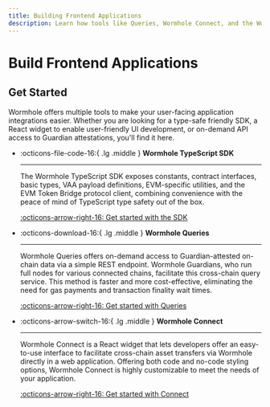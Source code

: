 ```yaml
---
title: Building Frontend Applications
description: Learn how tools like Queries, Wormhole Connect, and the Wormhole SDK come together to build frontend applications with seamless interoperability.
---
```


# Build Frontend Applications

## Get Started

Wormhole offers multiple tools to make your user-facing application integrations easier. Whether you are looking for a type-safe friendly SDK, a React widget to enable user-friendly UI development, or on-demand API access to Guardian attestations, you'll find it here.

<div class="grid cards" markdown>

-   :octicons-file-code-16:{ .lg .middle } **Wormhole TypeScript SDK**

    ---

    The Wormhole TypeScript SDK exposes constants, contract interfaces, basic types, VAA payload definitions, EVM-specific utilities, and the EVM Token Bridge protocol client, combining convenience with the peace of mind of TypeScript type safety out of the box.

    [:octicons-arrow-right-16: Get started with the SDK](/build/applications/wormhole-sdk/)

</div>

<div class="grid cards" markdown>

-   :octicons-download-16:{ .lg .middle } **Wormhole Queries**

    ---

    Wormhole Queries offers on-demand access to Guardian-attested on-chain data via a simple REST endpoint. Wormhole Guardians, who run full nodes for various connected chains, facilitate this cross-chain query service. This method is faster and more cost-effective, eliminating the need for gas payments and transaction finality wait times.

    [:octicons-arrow-right-16: Get started with Queries](/build/applications/queries/)

</div>

<div class="grid cards" markdown>

-   :octicons-arrow-switch-16:{ .lg .middle } **Wormhole Connect**

    ---

    Wormhole Connect is a React widget that lets developers offer an easy-to-use interface to facilitate cross-chain asset transfers via Wormhole directly in a web application. Offering both code and no-code styling options, Wormhole Connect is highly customizable to meet the needs of your application.

    [:octicons-arrow-right-16: Get started with Connect](/build/applications/connect/)

</div>
